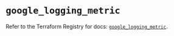 # `google_logging_metric`

Refer to the Terraform Registry for docs: [`google_logging_metric`](https://registry.terraform.io/providers/hashicorp/google-beta/6.24.0/docs/resources/google_logging_metric).
